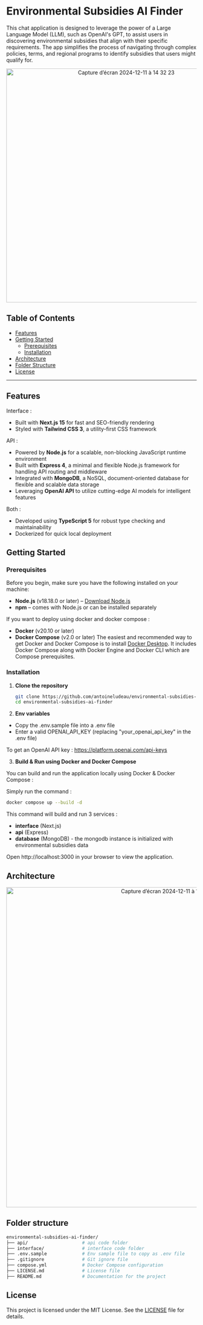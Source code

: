 # Environmental Subsidies AI Finder

This chat application is designed to leverage the power of a Large Language Model (LLM), such as OpenAI's GPT, to assist users in discovering environmental subsidies that align with their specific requirements. The app simplifies the process of navigating through complex policies, terms, and regional programs to identify subsidies that users might qualify for.


<p align="center">
  <img width="619" alt="Capture d’écran 2024-12-11 à 14 32 23" src="https://github.com/user-attachments/assets/49cadd14-782e-4b94-a40b-56f122b61b13" />
</p>


## Table of Contents

- [Features](#features)
- [Getting Started](#getting-started)
  - [Prerequisites](#prerequisites)
  - [Installation](#installation)
- [Architecture](#architecture)
- [Folder Structure](#folder-structure)
- [License](#license)

---

## Features

Interface :
- Built with **Next.js 15** for fast and SEO-friendly rendering
- Styled with **Tailwind CSS 3**, a utility-first CSS framework

API :
- Powered by **Node.js** for a scalable, non-blocking JavaScript runtime environment
- Built with **Express 4**, a minimal and flexible Node.js framework for handling API routing and middleware
- Integrated with **MongoDB**, a NoSQL, document-oriented database for flexible and scalable data storage
- Leveraging **OpenAI API** to utilize cutting-edge AI models for intelligent features

Both :
- Developed using **TypeScript 5** for robust type checking and maintainability
- Dockerized for quick local deployment

## Getting Started

### Prerequisites

Before you begin, make sure you have the following installed on your machine:

- **Node.js** (v18.18.0 or later) – [Download Node.js](https://nodejs.org/)
- **npm** – comes with Node.js or can be installed separately

If you want to deploy using docker and docker compose : 
- **Docker** (v20.10 or later)
- **Docker Compose** (v2.0 or later)
The easiest and recommended way to get Docker and Docker Compose is to install [Docker Desktop](https://www.docker.com/products/docker-desktop/). It includes Docker Compose along with Docker Engine and Docker CLI which are Compose prerequisites.

### Installation

1. **Clone the repository**

   ```bash
   git clone https://github.com/antoineludeau/environmental-subsidies-ai-finder.git
   cd environmental-subsidies-ai-finder
   ```

2. **Env variables**

- Copy the .env.sample file into a .env file
- Enter a valid OPENAI_API_KEY (replacing "your_openai_api_key" in the .env file)

To get an OpenAI API key : https://platform.openai.com/api-keys

3. **Build & Run using Docker and Docker Compose**

You can build and run the application locally using Docker & Docker Compose :

Simply run the command : 
  ```bash
  docker compose up --build -d
  ```

This command will build and run 3 services : 
- **interface** (Next.js)
- **api** (Express)
- **database** (MongoDB) - the mongodb instance is initialized with environmental subsidies data


Open http://localhost:3000 in your browser to view the application.

## Architecture

<p align="center">
  <img width="847" alt="Capture d’écran 2024-12-11 à 14 33 35" src="https://github.com/user-attachments/assets/b8113c0f-47e5-4b04-8714-6d041de42300" />
</p>

## Folder structure

  ```bash
  environmental-subsidies-ai-finder/
  ├── api/                    # api code folder
  ├── interface/              # interface code folder
  ├── .env.sample             # Env sample file to copy as .env file
  ├── .gitignore              # Git ignore file
  ├── compose.yml             # Docker Compose configuration
  ├── LICENSE.md              # License file
  ├── README.md               # Documentation for the project
  ```


## License

This project is licensed under the MIT License. See the [LICENSE](./LICENSE.md) file for details.

